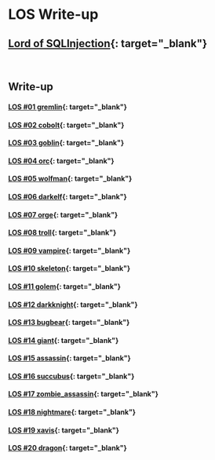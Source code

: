 # **LOS Write-up**

## [Lord of SQLInjection](https://los.rubiya.kr/){: target="_blank"}

<br>

## Write-up

#### [LOS #01 gremlin](https://0xe82de.com/152){: target="_blank"}

#### [LOS #02 cobolt](https://0xe82de.com/153){: target="_blank"}

#### [LOS #03 goblin](https://0xe82de.com/154){: target="_blank"}

#### [LOS #04 orc](https://0xe82de.com/155){: target="_blank"}

#### [LOS #05 wolfman](https://0xe82de.com/156){: target="_blank"}

#### [LOS #06 darkelf](https://0xe82de.com/157){: target="_blank"}

#### [LOS #07 orge](https://0xe82de.com/158){: target="_blank"}

#### [LOS #08 troll](https://0xe82de.com/159){: target="_blank"}

#### [LOS #09 vampire](https://0xe82de.com/160){: target="_blank"}

#### [LOS #10 skeleton](https://0xe82de.com/161){: target="_blank"}

#### [LOS #11 golem](https://0xe82de.com/162){: target="_blank"}

#### [LOS #12 darkknight](https://0xe82de.com/163){: target="_blank"}

#### [LOS #13 bugbear](https://0xe82de.com/164){: target="_blank"}

#### [LOS #14 giant](https://0xe82de.com/165){: target="_blank"}

#### [LOS #15 assassin](https://0xe82de.com/166){: target="_blank"}

#### [LOS #16 succubus](https://0xe82de.com/167){: target="_blank"}

#### [LOS #17 zombie_assassin](https://0xe82de.com/168){: target="_blank"}

#### [LOS #18 nightmare](https://0xe82de.com/169){: target="_blank"}

#### [LOS #19 xavis](https://0xe82de.com/170){: target="_blank"}

#### [LOS #20 dragon](https://0xe82de.com/171){: target="_blank"}
